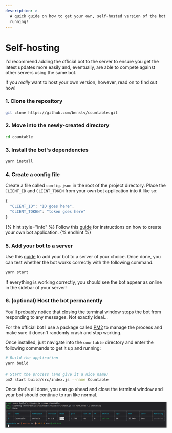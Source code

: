 ```yaml
---
description: >-
  A quick guide on how to get your own, self-hosted version of the bot up and
  running!
---
```


# Self-hosting

I'd recommend adding the official bot to the server to ensure you get the latest updates more easily and, eventually, are able to compete against other servers using the same bot.

If you _really_ want to host your own version, however, read on to find out how!

### 1. Clone the repository

```bash
git clone https://github.com/benslv/countable.git
```

### 2. Move into the newly-created directory

```bash
cd countable
```

### 3. Install the bot's dependencies

```bash
yarn install
```

### 4. Create a config file

Create a file called `config.json` in the root of the project directory. Place the `CLIENT_ID` and `CLIENT_TOKEN` from your own bot application into it like so:

```javascript
{
  "CLIENT_ID": "ID goes here",
  "CLIENT_TOKEN": "token goes here"
}
```

{% hint style="info" %}
Follow this [guide](https://discordjs.guide/preparations/setting-up-a-bot-application.html) for instructions on how to create your own bot application.
{% endhint %}

### 5. Add your bot to a server

Use this [guide](https://discordjs.guide/preparations/adding-your-bot-to-servers.html) to add your bot to a server of your choice. Once done, you can test whether the bot works correctly with the following command.

```bash
yarn start
```

If everything is working correctly, you should see the bot appear as online in the sidebar of your server!

### 6. \(optional\) Host the bot permanently

You'll probably notice that closing the terminal window stops the bot from responding to any messages. Not exactly ideal...

For the official bot I use a package called [PM2](https://pm2.keymetrics.io/) to manage the process and make sure it doesn't randomly crash and stop working.

Once installed, just navigate into the `countable` directory and enter the following commands to get it up and running:

```bash
# Build the application
yarn build

# Start the process (and give it a nice name)
pm2 start build/src/index.js --name Countable
```

Once that's all done, you can go ahead and close the terminal window and your bot should continue to run like normal.

![You should see something like this in the terminal after running the command.](.gitbook/assets/pm2-guide.png)

